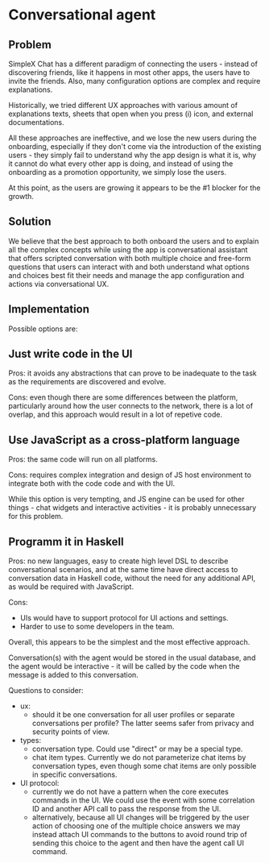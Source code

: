 # Conversational agent

## Problem

SimpleX Chat has a different paradigm of connecting the users - instead of discovering friends, like it happens in most other apps, the users have to invite the friends. Also, many configuration options are complex and require explanations.

Historically, we tried different UX approaches with various amount of explanations texts, sheets that open when you press (i) icon, and external documentations.

All these approaches are ineffective, and we lose the new users during the onboarding, especially if they don't come via the introduction of the existing users - they simply fail to understand why the app design is what it is, why it cannot do what every other app is doing, and instead of using the onboarding as a promotion opportunity, we simply lose the users.

At this point, as the users are growing it appears to be the #1 blocker for the growth.

## Solution

We believe that the best approach to both onboard the users and to explain all the complex concepts while using the app is conversational assistant that offers scripted conversation with both multiple choice and free-form questions that users can interact with and both understand what options and choices best fit their needs and manage the app configuration and actions via conversational UX.

## Implementation

Possible options are:

## Just write code in the UI

Pros: it avoids any abstractions that can prove to be inadequate to the task as the requirements are discovered and evolve.

Cons: even though there are some differences between the platform, particularly around how the user connects to the network, there is a lot of overlap, and this approach would result in a lot of repetive code.

## Use JavaScript as a cross-platform language

Pros: the same code will run on all platforms.

Cons: requires complex integration and design of JS host environment to integrate both with the code code and with the UI.

While this option is very tempting, and JS engine can be used for other things - chat widgets and interactive activities - it is probably unnecessary for this problem.

## Programm it in Haskell

Pros: no new languages, easy to create high level DSL to describe conversational scenarios, and at the same time have direct access to conversation data in Haskell code, without the need for any additional API, as would be required with JavaScript.

Cons:
- UIs would have to support protocol for UI actions and settings.
- Harder to use to some developers in the team.

Overall, this appears to be the simplest and the most effective approach.

Conversation(s) with the agent would be stored in the usual database, and the agent would be interactive - it will be called by the code when the message is added to this conversation.

Questions to consider:
- ux:
  - should it be one conversation for all user profiles or separate conversations per profile? The latter seems safer from privacy and security points of view.
- types:
  - conversation type. Could use "direct" or may be a special type.
  - chat item types. Currently we do not parameterize chat items by conversation types, even though some chat items are only possible in specific conversations.
- UI protocol:
  - currently we do not have a pattern when the core executes commands in the UI. We could use the event with some correlation ID and another API call to pass the response from the UI.
  - alternatively, because all UI changes will be triggered by the user action of choosing one of the multiple choice answers we may instead attach UI commands to the buttons to avoid round trip of sending this choice to the agent and then have the agent call UI command.
